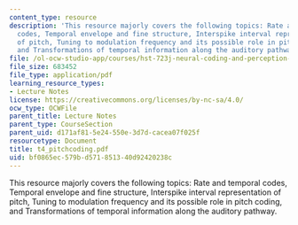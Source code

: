 ```yaml
---
content_type: resource
description: 'This resource majorly covers the following topics: Rate and temporal
  codes, Temporal envelope and fine structure, Interspike interval representation
  of pitch, Tuning to modulation frequency and its possible role in pitch coding,
  and Transformations of temporal information along the auditory pathway.'
file: /ol-ocw-studio-app/courses/hst-723j-neural-coding-and-perception-of-sound-spring-2005/bf0865ec579bd571851340d92420238c_t4_pitchcoding.pdf
file_size: 683452
file_type: application/pdf
learning_resource_types:
- Lecture Notes
license: https://creativecommons.org/licenses/by-nc-sa/4.0/
ocw_type: OCWFile
parent_title: Lecture Notes
parent_type: CourseSection
parent_uid: d171af81-5e24-550e-3d7d-cacea07f025f
resourcetype: Document
title: t4_pitchcoding.pdf
uid: bf0865ec-579b-d571-8513-40d92420238c
---
```

This resource majorly covers the following topics: Rate and temporal codes, Temporal envelope and fine structure, Interspike interval representation of pitch, Tuning to modulation frequency and its possible role in pitch coding, and Transformations of temporal information along the auditory pathway.